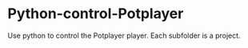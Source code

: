 # Python-control-Potplayer
Use python to control the Potplayer player. Each subfolder is a project.
